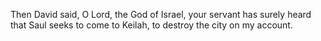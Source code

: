 Then David said, O Lord, the God of Israel, your servant has surely heard that Saul seeks to come to Keilah, to destroy the city on my account.
